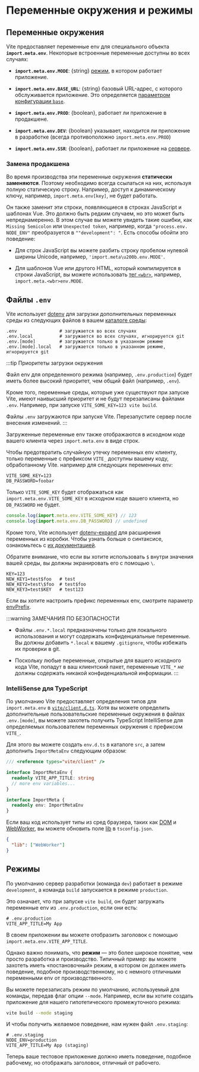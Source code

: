 # Переменные окружения и режимы

## Переменные окружения

Vite предоставляет переменные env для специального объекта **`import.meta.env`**. Некоторые встроенные переменные доступны во всех случаях:

- **`import.meta.env.MODE`**: {string} [режим](#modes), в котором работает приложение.

- **`import.meta.env.BASE_URL`**: {string} базовый URL-адрес, с которого обслуживается приложение. Это определяется [параметром конфигурации `base`](/config/shared-options.md#base).

- **`import.meta.env.PROD`**: {boolean}, работает ли приложение в продакшене.

- **`import.meta.env.DEV`**: {boolean} указывает, находится ли приложение в разработке (всегда противоположно `import.meta.env.PROD`)

- **`import.meta.env.SSR`**: {boolean}, работает ли приложение на [сервере](./ssr.md#conditional-logic).

### Замена продакшена

Во время производства эти переменные окружения **статически заменяются**. Поэтому необходимо всегда ссылаться на них, используя полную статическую строку. Например, доступ к динамическому ключу, например, `import.meta.env[key]`, не будет работать.

Он также заменит эти строки, появляющиеся в строках JavaScript и шаблонах Vue. Это должно быть редким случаем, но это может быть непреднамеренно. В этом случае вы можете увидеть такие ошибки, как `Missing Semicolon` или `Unexpected token`, например, когда `"process.env.`<wbr>`NODE_ENV"` преобразуется в `""development": "`. Есть способы обойти это поведение:

- Для строк JavaScript вы можете разбить строку пробелом нулевой ширины Unicode, например, `'import.meta\u200b.env.MODE'`.

- Для шаблонов Vue или другого HTML, который компилируется в строки JavaScript, вы можете использовать [тег `<wbr>`](https://developer.mozilla.org/en-US/docs/Web/HTML/Element/wbr), например, `import.meta.<wbr>env.MODE`.

## Файлы `.env`

Vite использует [dotenv](https://github.com/motdotla/dotenv) для загрузки дополнительных переменных среды из следующих файлов в вашем [каталоге среды](/config/shared-options.md#envdir):

```
.env                # загружается во всех случаях
.env.local          # загружается во всех случаях, игнорируется git
.env.[mode]         # загружается только в указанном режиме
.env.[mode].local   # загружается только в указанном режиме, игнорируется git
```

:::tip Приоритеты загрузки окружения

Файл env для определенного режима (например, `.env.production`) будет иметь более высокий приоритет, чем общий файл (например, `.env`).

Кроме того, переменные среды, которые уже существуют при запуске Vite, имеют наивысший приоритет и не будут перезаписаны файлами `.env`. Например, при запуске `VITE_SOME_KEY=123 vite build`.

Файлы `.env` загружаются при запуске Vite. Перезапустите сервер после внесения изменений.
:::

Загруженные переменные env также отображаются в исходном коде вашего клиента через `import.meta.env` в виде строк.

Чтобы предотвратить случайную утечку переменных env клиенту, только переменные с префиксом `VITE_` доступны вашему коду, обработанному Vite. например для следующих переменных env:

```
VITE_SOME_KEY=123
DB_PASSWORD=foobar
```

Только `VITE_SOME_KEY` будет отображаться как `import.meta.env.VITE_SOME_KEY` в исходном коде вашего клиента, но `DB_PASSWORD` не будет.

```js
console.log(import.meta.env.VITE_SOME_KEY) // 123
console.log(import.meta.env.DB_PASSWORD) // undefined
```

Кроме того, Vite использует [dotenv-expand](https://github.com/motdotla/dotenv-expand) для расширения переменных из коробки. Чтобы узнать больше о синтаксисе, ознакомьтесь с [их документацией](https://github.com/motdotla/dotenv-expand#what-rules-does-the-expansion-engine-follow).

Обратите внимание, что если вы хотите использовать `$` внутри значения вашей среды, вы должны экранировать его с помощью `\`.

```
KEY=123
NEW_KEY1=test$foo   # test
NEW_KEY2=test\$foo  # test$foo
NEW_KEY3=test$KEY   # test123
```

Если вы хотите настроить префикс переменных env, смотрите параметр [envPrefix](/config/shared-options.html#envprefix).

:::warning ЗАМЕЧАНИЯ ПО БЕЗОПАСНОСТИ

- Файлы `.env.*.local` предназначены только для локального использования и могут содержать конфиденциальные переменные. Вы должны добавить `*.local` к вашему `.gitignore`, чтобы избежать их проверки в git.

- Поскольку любые переменные, открытые для вашего исходного кода Vite, попадут в ваш клиентский пакет, переменные `VITE_*` _не_ должны содержать никакой конфиденциальной информации.
  :::

### IntelliSense для TypeScript

По умолчанию Vite предоставляет определения типов для `import.meta.env` в [`vite/client.d.ts`](https://github.com/vitejs/vite/blob/main/packages/vite/client.d.ts). Хотя вы можете определить дополнительные пользовательские переменные окружения в файлах `.env.[mode]`, вы можете захотеть получить TypeScript IntelliSense для определяемых пользователем переменных окружения с префиксом `VITE_`.

Для этого вы можете создать `env.d.ts` в каталоге `src`, а затем дополнить `ImportMetaEnv` следующим образом:

```typescript
/// <reference types="vite/client" />

interface ImportMetaEnv {
  readonly VITE_APP_TITLE: string
  // more env variables...
}

interface ImportMeta {
  readonly env: ImportMetaEnv
}
```

Если ваш код использует типы из сред браузера, таких как [DOM](https://github.com/microsoft/TypeScript/blob/main/lib/lib.dom.d.ts) и [WebWorker](https://github.com/microsoft/TypeScript/blob/main/lib/lib.webworker.d.ts), вы можете обновить поле [lib](https://www.typescriptlang.org/tsconfig#lib) в `tsconfig.json`.

```json
{
  "lib": ["WebWorker"]
}
```

## Режимы

По умолчанию сервер разработки (команда `dev`) работает в режиме `development`, а команда `build` запускается в режиме `production`.

Это означает, что при запуске `vite build`, он будет загружать переменные env из `.env.production`, если они есть:

```
# .env.production
VITE_APP_TITLE=My App
```

В своем приложении вы можете отобразить заголовок с помощью `import.meta.env.VITE_APP_TITLE`.

Однако важно понимать, что **режим** — это более широкое понятие, чем просто разработка и производство. Типичный пример: вы можете захотеть иметь «постановочный» режим, в котором он должен иметь поведение, подобное производственному, но с немного отличными переменными env от производственного.

Вы можете перезаписать режим по умолчанию, используемый для команды, передав флаг опции `--mode`. Например, если вы хотите создать приложение для нашего гипотетического промежуточного режима:

```bash
vite build --mode staging
```

И чтобы получить желаемое поведение, нам нужен файл `.env.staging`:

```
# .env.staging
NODE_ENV=production
VITE_APP_TITLE=My App (staging)
```

Теперь ваше тестовое приложение должно иметь поведение, подобное рабочему, но отображать заголовок, отличный от рабочего.
